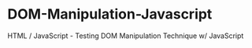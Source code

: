# DOM-Manipulation-Javascript
HTML / JavaScript -  Testing DOM Manipulation Technique w/ JavaScript
